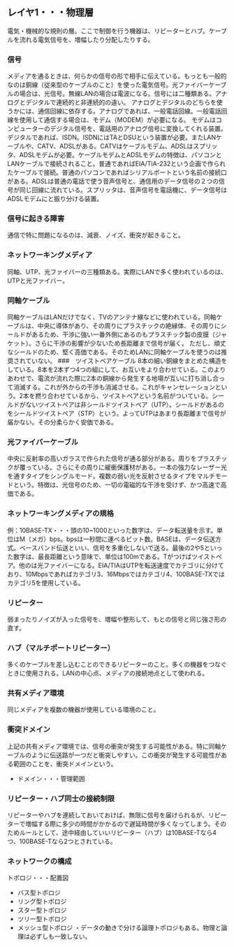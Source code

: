 ## レイヤ1・・・物理層
電気・機械的な規則の層。ここで制御を行う機器は、リピーターとハブ。ケーブルを流れる電気信号を、増幅したり分配したりする。
### 信号
メディアを通るときは、何らかの信号の形で相手に伝えている。もっとも一般的なのは銅線（従来型のケーブルのこと）を使った電気信号。光ファイバーケーブルの場合は、光信号。無線LANの場合は電波になる。信号には二種類ある。アナログとデジタルで連続的と非連続的の違い。
アナログとデジタルのどちらを使うかには、通信回線に依存する。アナログであれば、一般電話回線。一般電話回線を使用して通信する場合は、モデム（MODEM）が必要になる。
モデムはコンピューターのデジタル信号を、電話用のアナログ信号に変換してくれる装置。
デジタルであれば、ISDN。ISDNにはTAとDSUという装置が必要。またLANケーブルや、CATV、ADSLがある。CATVはケーブルモデム、ADSLはスプリッタ、ADSLモデムが必要。ケーブルモデムとADSLモデムの特徴は、パソコンとLANケーブルで接続されること。普通であればEIA/TIA-232という企画で作られたケーブルで接続。普通のパソコンであればシリアルポートという名前の接続口がある。ADSLは普通の電話で使う音声信号と、通信用のデータ信号の２つの信号が同じ回線に流れている。スプリッタは、音声信号を電話機に、データ信号はADSLモデムにと振り分ける装置。
### 信号に起きる障害
通信で特に問題になるのは、減衰、ノイズ、衝突が起きること。
### ネットワーキングメディア
同軸、UTP、光ファイバーの三種類ある。実際にLANで多く使われているのは、UTPと光ファイバー。
### 同軸ケーブル
同軸ケーブルはLANだけでなく、TVのアンテナ線などに使われている。同軸ケーブルは、中央に導体があり、その周りにプラスチックの絶縁体、その周りにシールドがあるため、干渉に強い一番外側にあるのもプラスチック製の皮膜（ジャケット）。さらに干渉の影響が少ないため長距離まで信号が届く。
ただし、頑丈なシールドのため、堅く高価である。そのためLANに同軸ケーブルを使うのは推奨されていない。
###　ツイストペアケーブル
8本の細い銅線をまとめた構造をしている。8本を2本ずつ4つの組にして、お互いをより合わせている。このよりあわせで、電流が流れた際に2本の銅線から発生する地場が互いに打ち消し合って消滅する。これが外からの干渉も消滅させる。これがキャンセレーションという。2本を撚り合わせているから、ツイストペアという名前がついている。シールドがないツイストペアは非シールドツイストペア（UTP）。シールドがあるのをシールドツイストペア（STP）という。よってUTPはあまり長距離まで信号が届かない。その分柔らかく安価である。
### 光ファイバーケーブル
中央に反射率の高いガラスで作られた信号が通る部分がある。周りをプラスチックが覆っている。さらにその周りに緩衝保護材がある。一本の強力なレーザー光を通すタイプをシングルモード。複数の弱い光を反射させるタイプをマルチモードという。特徴は、光信号のため、一切の電磁的な干渉を受けず、かつ高速で高価である。
### ネットワーキングメディアの規格
例：10BASE-TX・・・頭の10~1000といった数字は、データ転送量を示す。単位はM（メガ）bps。bpsは一秒間に運べるビット数。BASEは、データ伝送方式。ベースバンド伝送といい、信号を多重化しないで送る。最後の2や5といった数字は、最長距離という意味で、単位は100mである。Tがつけばツイストペア。他のは光ファイバーになる。EIA/TIAはUTPを転送速度でカテゴリに分けており、10Mbpsであればカテゴリ3、16Mbpsではカテゴリ4、100BASE-TXではカテゴリ5を使用している。
### リピーター
弱まったりノイズが入った信号を、増幅や整形して、もとの信号と同じ強さ形の直す。
### ハブ（マルチポートリピーター）
多くのケーブルを差し込むことのできるリピーターのこと。多くの機器をつなぐときに使用される。LANの中心点、メディアの接続地点として使われる。
### 共有メディア環境
同じメディアを複数の機器が使用している環境のこと。
### 衝突ドメイン
上記の共有メディア環境では、信号の衝突が発生する可能性がある。特に同軸ケーブルのように伝送路が一つだと衝突しやすい。この衝突が発生する可能性がある範囲のことを、衝突ドメインという。
- ドメイン・・・管理範囲
### リピーター・ハブ同士の接続制限
リピーターやハブを連続しておいておけば、無限に信号を届けられるが、リピーターで増幅する際に多少の時間がかかるので遅延時間が多くなってしまう。そのためルールとして、途中経由していいリピーター（ハブ）は10BASE-Tなら4つ、100BASE-Tなら2つとされている。
### ネットワークの構成
トポロジ・・・配置図
- バス型トポロジ　
- リング型トポロジ
- スター型トポロジ
- ツリー型トポロジ
- メッシュ型トポロジ
・データの動きで分ける論理トポロジもある。物理と論理は必ずしも一致しない。
